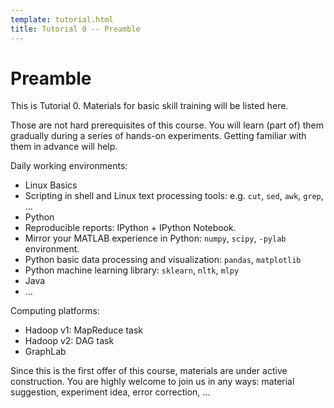 ```yaml
---
template: tutorial.html
title: Tutorial 0 -- Preamble
---
```


# Preamble

This is Tutorial 0.
Materials for basic skill training will be listed here.

Those are not hard prerequisites of this course.
You will learn (part of) them gradually during a series of hands-on experiments.
Getting familiar with them in advance will help.

Daily working environments:

* Linux Basics
* Scripting in shell and Linux text processing tools: e.g. `cut`, `sed`, `awk`, `grep`, ...
* Python
* Reproducible reports: IPython + IPython Notebook.
* Mirror your MATLAB experience in Python: `numpy`, `scipy`, `-pylab` environment.
* Python basic data processing and visualization: `pandas`, `matplotlib`
* Python machine learning library: `sklearn`, `nltk`, `mlpy`
* Java
* ...

Computing platforms:

* Hadoop v1: MapReduce task
* Hadoop v2: DAG task
* GraphLab

Since this is the first offer of this course,
materials are under active construction.
You are highly welcome to join us in any ways:
material suggestion, experiment idea, error correction, ...
